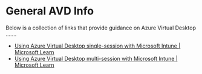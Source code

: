 # General AVD Info
Below is a collection of links that provide guidance on Azure Virtual Desktop .......


- [Using Azure Virtual Desktop single-session with Microsoft Intune | Microsoft Learn](https://learn.microsoft.com/en-us/mem/intune/fundamentals/azure-virtual-desktop)
- [Using Azure Virtual Desktop multi-session with Microsoft Intune | Microsoft Learn](https://learn.microsoft.com/en-us/mem/intune/fundamentals/azure-virtual-desktop-multi-session)
